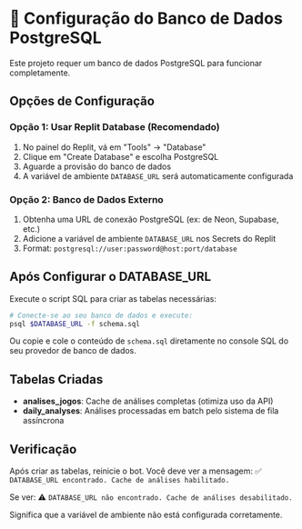 # 🔧 Configuração do Banco de Dados PostgreSQL

Este projeto requer um banco de dados PostgreSQL para funcionar completamente.

## Opções de Configuração

### Opção 1: Usar Replit Database (Recomendado)
1. No painel do Replit, vá em "Tools" → "Database"
2. Clique em "Create Database" e escolha PostgreSQL
3. Aguarde a provisão do banco de dados
4. A variável de ambiente `DATABASE_URL` será automaticamente configurada

### Opção 2: Banco de Dados Externo
1. Obtenha uma URL de conexão PostgreSQL (ex: de Neon, Supabase, etc.)
2. Adicione a variável de ambiente `DATABASE_URL` nos Secrets do Replit
3. Format: `postgresql://user:password@host:port/database`

## Após Configurar o DATABASE_URL

Execute o script SQL para criar as tabelas necessárias:

```bash
# Conecte-se ao seu banco de dados e execute:
psql $DATABASE_URL -f schema.sql
```

Ou copie e cole o conteúdo de `schema.sql` diretamente no console SQL do seu provedor de banco de dados.

## Tabelas Criadas

- **analises_jogos**: Cache de análises completas (otimiza uso da API)
- **daily_analyses**: Análises processadas em batch pelo sistema de fila assíncrona

## Verificação

Após criar as tabelas, reinicie o bot. Você deve ver a mensagem:
✅ `DATABASE_URL encontrado. Cache de análises habilitado.`

Se ver:
⚠️ `DATABASE_URL não encontrado. Cache de análises desabilitado.`

Significa que a variável de ambiente não está configurada corretamente.
